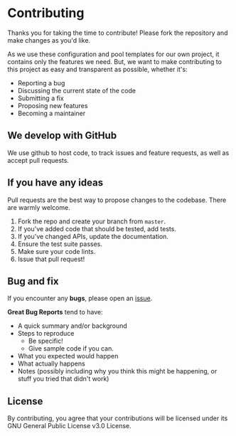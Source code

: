 # Contributing

Thanks you for taking the time to contribute! Please fork the repository and make changes as you'd like.

As we use these configuration and pool templates for our own project, it contains only the features we need. But, we want to make contributing to this project as easy and transparent as possible, whether it's:

- Reporting a bug
- Discussing the current state of the code
- Submitting a fix
- Proposing new features
- Becoming a maintainer

## We develop with GitHub

We use github to host code, to track issues and feature requests, as well as accept pull requests.

## If you have any ideas

Pull requests are the best way to propose changes to the codebase. There are warmly welcome.

1. Fork the repo and create your branch from `master`.
2. If you've added code that should be tested, add tests.
3. If you've changed APIs, update the documentation.
4. Ensure the test suite passes.
5. Make sure your code lints.
6. Issue that pull request!

## Bug and fix

If you encounter any **bugs**, please open an [issue](https://github.com/pbraiders/static.assets/issues/new).

**Great Bug Reports** tend to have:

- A quick summary and/or background
- Steps to reproduce
  - Be specific!
  - Give sample code if you can.
- What you expected would happen
- What actually happens
- Notes (possibly including why you think this might be happening, or stuff you tried that didn't work)

## License

By contributing, you agree that your contributions will be licensed under its GNU General Public License v3.0 License.
